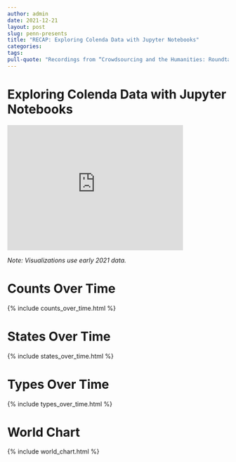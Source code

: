 ```yaml
---
author: admin
date: 2021-12-21
layout: post
slug: penn-presents
title: "RECAP: Exploring Colenda Data with Jupyter Notebooks"
categories:
tags:
pull-quote: "Recordings from “Crowdsourcing and the Humanities: Roundtable Discussions Celebrating Scribes of the Cairo Geniza” are now available on the Princeton Geniza Lab site."
---
```


# Exploring Colenda Data with Jupyter Notebooks

<iframe id="kaltura_player" src="https://cdnapisec.kaltura.com/p/1147242/sp/114724200/embedIframeJs/uiconf_id/9757771/partner_id/1147242?iframeembed=true&playerId=kaltura_player&entry_id=1_t8522280&flashvars[streamerType]=auto&amp;flashvars[localizationCode]=en&amp;flashvars[leadWithHTML5]=true&amp;flashvars[sideBarContainer.plugin]=true&amp;flashvars[sideBarContainer.position]=left&amp;flashvars[sideBarContainer.clickToClose]=true&amp;flashvars[chapters.plugin]=true&amp;flashvars[chapters.layout]=vertical&amp;flashvars[chapters.thumbnailRotator]=false&amp;flashvars[streamSelector.plugin]=true&amp;flashvars[EmbedPlayer.SpinnerTarget]=videoHolder&amp;flashvars[dualScreen.plugin]=true&amp;flashvars[Kaltura.addCrossoriginToIframe]=true&amp;&wid=1_juqoo8j4" width="400" height="285" allowfullscreen webkitallowfullscreen mozAllowFullScreen allow="autoplay *; fullscreen *; encrypted-media *" sandbox="allow-forms allow-same-origin allow-scripts allow-top-navigation allow-pointer-lock allow-popups allow-modals allow-orientation-lock allow-popups-to-escape-sandbox allow-presentation allow-top-navigation-by-user-activation" frameborder="0" title="Kaltura Player"></iframe>

*Note: Visualizations use early 2021 data.* 

# Counts Over Time
{% include counts_over_time.html %}

# States Over Time
{% include states_over_time.html %}

# Types Over Time
{% include types_over_time.html %}

# World Chart
{% include world_chart.html %}
